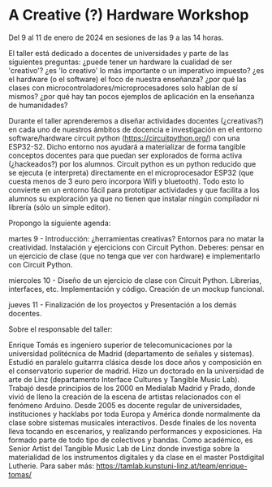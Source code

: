 # A Creative (?) Hardware Workshop

Del 9 al 11 de enero de 2024
en sesiones de las 9 a las 14 horas.

El taller está dedicado a docentes de universidades y parte de las siguientes preguntas: ¿puede tener un hardware la cualidad de ser 'creativo'? ¿es 'lo creativo' lo más importante o un imperativo impuesto? ¿es el hardware (o el software) el foco de nuestra enseñanza? ¿por qué las clases con microcontroladores/microprocesadores solo hablan de sí mismos? ¿por qué hay tan pocos ejemplos de aplicación en la enseñanza de humanidades?

Durante el taller aprenderemos a diseñar actividades docentes (¿creativas?) en cada uno de nuestros ámbitos de docencia e investigación en el entorno software/hardware circuit python (https://circuitpython.org/) con una ESP32-S2. Dicho entorno nos ayudará a materializar de forma tangible conceptos docentes para que puedan ser explorados de forma activa (¿hackeados?) por los alumnos. Circuit python es un python reducido que se ejecuta (e interpreta) directamente en el microprocesador ESP32 (que cuesta menos de 3 euro pero incorpora Wifi y bluetooth). Todo esto lo convierte en un entorno fácil para prototipar actividades y que facilita a los alumnos su exploración ya que no tienen que instalar ningún compilador ni librería (sólo un simple editor).

Propongo la siguiente agenda:

martes 9 - Introducción: ¿herramientas creativas? Entornos para no matar la creatividad. Instalación y ejercicions con Circuit Python. Deberes: pensar en un ejercicio de clase (que no tenga que ver con hardware) e implementarlo con Circuit Python. 

miercoles 10 - Diseño de un ejercicio de clase con Circuit Python. Librerias, interfaces, etc. Implementación y código. Creación de un mockup funcional. 

jueves 11 - Finalización de los proyectos y Presentación a los demás docentes. 

Sobre el responsable del taller: 

Enrique Tomás es ingeniero superior de telecomunicaciones por la universidad politécnica de Madrid (departamento de señales y sistemas). Estudió en paralelo guitarrra clásica desde los doce años y composición en el conservatorio superior de madrid. Hizo un doctorado en la universidad de arte de Linz (departamento Interface Cultures y Tangible Music Lab). Trabajó desde principios de los 2000 en Medialab Madrid y Prado, donde vivió de lleno la creación de la escena de artistas relacionados con el fenómeno Arduino. Desde 2005 es docente regular de universidades, instituciones y hacklabs por toda Europa y América donde normalmente da clase sobre sistemas musicales interactivos. Desde finales de los noventa lleva tocando en escenarios, y realizando performances y exposiciones. Ha formado parte de todo tipo de colectivos y bandas. Como académico, es Senior Artist del Tangible Music Lab de Linz donde investiga sobre la materialidad de los instrumentos digitales y da clase en el master Postdigital Lutherie. Para saber más: https://tamlab.kunstuni-linz.at/team/enrique-tomas/ 


